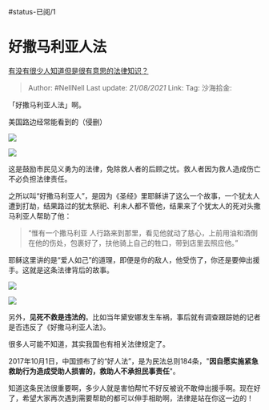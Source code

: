 #status-已阅/1 
# 好撒马利亚人法

[有没有很少人知道但是很有意思的法律知识？](https://www.zhihu.com/question/280706855/answer/854344277)

> Author: #NellNell
> Last update: *21/08/2021*
> Link:
> Tag:
> 沙海拾金:

「好撒马利亚人法」啊。

美国路边经常能看到的（侵删）

![](https://pic3.zhimg.com/50/v2-b6703384019a3d33768af5bbf1080f79_720w.jpg?source=c8b7c179)

![](https://pic3.zhimg.com/80/v2-b6703384019a3d33768af5bbf1080f79_720w.jpg?source=c8b7c179)

这是鼓励市民见义勇为的法律，免除救人者的后顾之忧。救人者因为救人造成伤亡不必负担法律责任。

之所以叫“好撒马利亚人”，是因为《圣经》里耶稣讲了这么一个故事，一个犹太人遭到打劫，结果路过的犹太祭祀、利未人都不管他，结果来了个犹太人的死对头撒马利亚人帮助了他：

> “惟有一个撒马利亚 人行路来到那里，看见他就动了慈心，上前用油和酒倒在他的伤处，包裹好了，扶他骑上自己的牲口，带到店里去照应他。”

‭‭耶稣这里讲的是“爱人如己”的道理，即便是你的敌人，他受伤了，你还是要伸出援手。这就是这条法律背后的故事。

![](https://pic3.zhimg.com/50/v2-9631d9779d4e74dcaa210a992ba0562b_720w.jpg?source=c8b7c179)

![](https://pic3.zhimg.com/80/v2-9631d9779d4e74dcaa210a992ba0562b_720w.jpg?source=c8b7c179)

另外，**见死不救是违法的**。比如当年黛安娜发生车祸，事后就有调查跟踪她的记者是否违反了《好撒马利亚人法》。

很多人可能不知道，其实我国也有相关法律规定了。

2017年10月1日，中国颁布了的“好人法”，是为民法总则184条，"**因自愿实施紧急救助行为造成受助人损害的，救助人不承担民事责任**"。

知道这条民法很重要啊，多少人就是害怕帮忙不好反被讹不敢伸出援手啊。现在好了，希望大家再次遇到需要帮助的都可以伸手相助啊，法律是站在你这一边的！

